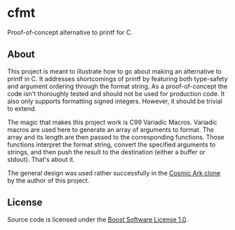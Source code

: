 # cfmt

Proof-of-concept alternative to printf for C.

## About

This project is meant to illustrate how to go about making an alternative to printf in C. It addresses shortcomings of printf by featuring both type-safety and argument ordering through the format string. As a proof-of-concept the code isn't thoroughly tested and should not be used for production code.  It also only supports formatting signed integers. However, it should be trivial to extend.

The magic that makes this project work is C99 Variadic Macros. Variadic macros are used here to generate an array of arguments to format. The array and its length are then passed to the corresponding functions. Those functions interpret the format string, convert the specified arguments to strings, and then push the result to the destination (either a buffer or stdout). That's about it.

The general design was used rather successfully in the [Cosmic Ark clone](https://github.com/tspike2k/ark) by the author of this project.

## License

Source code is licensed under the [Boost Software License 1.0](https://www.boost.org/LICENSE_1_0.txt).
